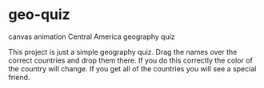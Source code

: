 # geo-quiz
canvas animation Central America geography quiz

This project is just a simple geography quiz.  Drag the names over the correct countries and drop them there.
If you do this correctly the color of the country will change.  If you get all of the countries you will see a special friend.
